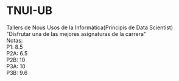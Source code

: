 # TNUI-UB
Tallers de Nous Usos de la Informàtica(Principis de Data Scientist) <br/>
"Disfrutar una de las mejores asignaturas de la carrera" <br/>
Notas: <br/>
P1: 8.5 <br/>
P2A: 6.5 <br/>
P2B: 10 <br/>
P3A: 10 <br/>
P3B: 9.6 <br/>

